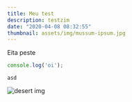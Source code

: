 ```yaml
---
title: Meu test
description: testzim
date: "2020-04-08 08:32:55"
thumbnail: assets/img/mussum-ipsum.jpg
---
```

Eita peste 

```javascript
console.log('oi');
```

`asd`

![desert img](assets/img/desert.jpg "Desert img")